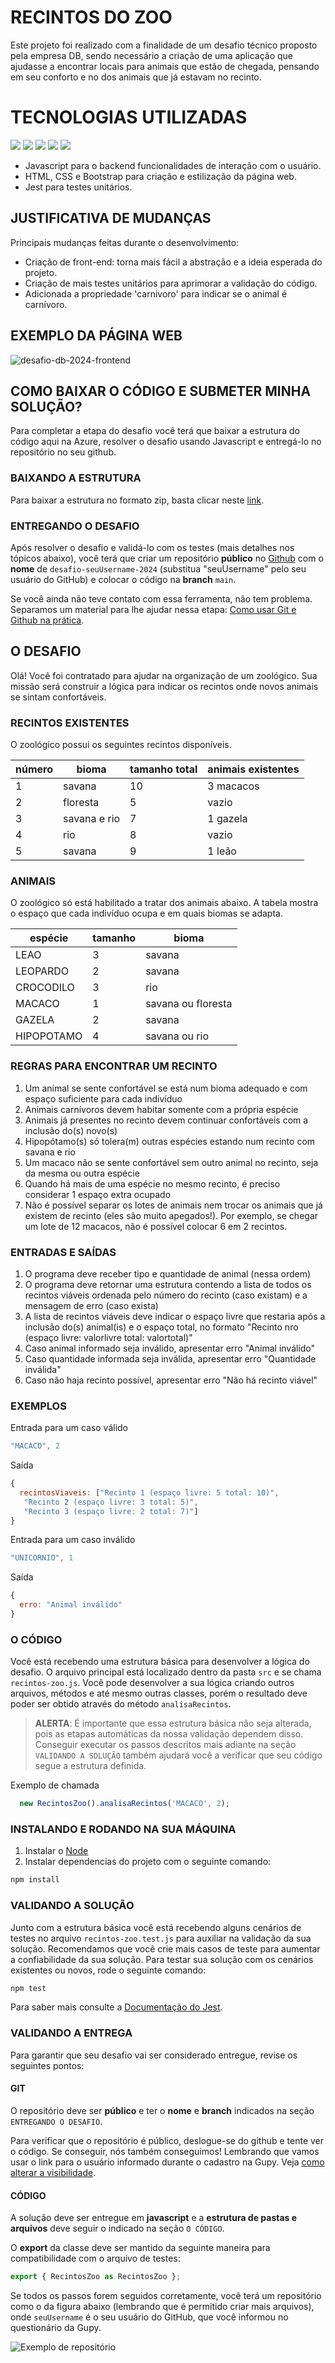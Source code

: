 # RECINTOS DO ZOO
Este projeto foi realizado com a finalidade de um desafio técnico proposto pela empresa DB, sendo necessário a criação de uma aplicação que ajudasse a encontrar locais para animais que estão de chegada, pensando em seu conforto e no dos animais que já estavam no recinto.
# TECNOLOGIAS UTILIZADAS
<img src="https://img.shields.io/badge/JavaScript-323330?style=for-the-badge&logo=javascript&logoColor=F7DF1E" /> <img src="https://img.shields.io/badge/HTML5-E34F26?style=for-the-badge&logo=html5&logoColor=white" /> <img src="https://img.shields.io/badge/CSS3-1572B6?style=for-the-badge&logo=css3&logoColor=white" /> <img src="https://img.shields.io/badge/Bootstrap-563D7C?style=for-the-badge&logo=bootstrap&logoColor=white" /> <img src="https://img.shields.io/badge/Jest-C21325?style=for-the-badge&logo=jest&logoColor=white"/>
- Javascript para o backend funcionalidades de interação com o usuário.
- HTML, CSS e Bootstrap para criação e estilização da página web.
- Jest para testes unitários.

## JUSTIFICATIVA DE MUDANÇAS
Principais mudanças feitas durante o desenvolvimento:
- Criação de front-end: torna mais fácil a abstração e a ideia esperada do projeto.
- Criação de mais testes unitários para aprimorar a validação do código.
- Adicionada a propriedade 'carnivoro' para indicar se o animal é carnívoro.

## EXEMPLO DA PÁGINA WEB
![desafio-db-2024-frontend](https://github.com/user-attachments/assets/6af1b97b-febd-472c-8be5-a9b5df32b4d9)


## COMO BAIXAR O CÓDIGO E SUBMETER MINHA SOLUÇÃO?
Para completar a etapa do desafio você terá que baixar a estrutura do código aqui na Azure, resolver o desafio usando Javascript e entregá-lo no repositório no seu github.

### BAIXANDO A ESTRUTURA
Para baixar a estrutura no formato zip, basta clicar neste [link](https://dev.azure.com/db-tecnologia/99dbf7ce-dadd-40d3-b827-e1648cb6a262/_apis/git/repositories/877e7dfb-78ea-465e-bd88-9dbf83120933/items?path=/&versionDescriptor%5BversionOptions%5D=0&versionDescriptor%5BversionType%5D=0&versionDescriptor%5Bversion%5D=main&resolveLfs=true&%24format=zip&api-version=5.0&download=true).

### ENTREGANDO O DESAFIO
Após resolver o desafio e validá-lo com os testes (mais detalhes nos tópicos abaixo), você terá que criar um repositório **público** no [Github](https://github.com/) com o **nome** de `desafio-seuUsername-2024` (substitua "seuUsername" pelo seu usuário do GitHub) e colocar o código na **branch** `main`.

Se você ainda não teve contato com essa ferramenta, não tem problema. Separamos um material para lhe ajudar nessa etapa: [Como usar Git e Github na prática](https://www.youtube.com/watch?v=UBAX-13g8OM).

## O DESAFIO
Olá! Você foi contratado para ajudar na organização de um zoológico.
Sua missão será construir a lógica para indicar os recintos onde novos animais se sintam confortáveis.

### RECINTOS EXISTENTES

 O zoológico possui os seguintes recintos disponíveis.

  | número    | bioma             | tamanho total |  animais existentes |
  |-----------|-------------------|---------------|---------------------|
  | 1         | savana            |   10          |   3 macacos         |
  | 2         | floresta          |    5          |   vazio             |
  | 3         | savana e rio      |    7          |  1 gazela           |
  | 4         | rio               |    8          |   vazio             |
  | 5         | savana            |    9          |  1 leão             |

### ANIMAIS

 O zoológico só está habilitado a tratar dos animais abaixo.
 A tabela mostra o espaço que cada indivíduo ocupa e em quais biomas se adapta.

  | espécie    | tamanho | bioma                |
  |------------|---------|----------------------|
  | LEAO       |   3     |  savana              |
  | LEOPARDO   |   2     |  savana              |
  | CROCODILO  |   3     |  rio                 |
  | MACACO     |   1     |  savana ou floresta  |
  | GAZELA     |   2     |  savana              |
  | HIPOPOTAMO |   4     |  savana ou rio       |

### REGRAS PARA ENCONTRAR UM RECINTO

1) Um animal se sente confortável se está num bioma adequado e com espaço suficiente para cada indivíduo
2) Animais carnívoros devem habitar somente com a própria espécie
3) Animais já presentes no recinto devem continuar confortáveis com a inclusão do(s) novo(s)
4) Hipopótamo(s) só tolera(m) outras espécies estando num recinto com savana e rio
5) Um macaco não se sente confortável sem outro animal no recinto, seja da mesma ou outra espécie
6) Quando há mais de uma espécie no mesmo recinto, é preciso considerar 1 espaço extra ocupado
7) Não é possível separar os lotes de animais nem trocar os animais que já existem de recinto (eles são muito apegados!).
Por exemplo, se chegar um lote de 12 macacos, não é possível colocar 6 em 2 recintos.

### ENTRADAS E SAÍDAS

1) O programa deve receber tipo e quantidade de animal (nessa ordem)
2) O programa deve retornar uma estrutura contendo a lista de todos os recintos viáveis ordenada pelo número do recinto (caso existam) e a mensagem de erro (caso exista)
3) A lista de recintos viáveis deve indicar o espaço livre que restaria após a inclusão do(s) animal(is) e o espaço total, no formato "Recinto nro (espaço livre: valorlivre total: valortotal)"
4) Caso animal informado seja inválido, apresentar erro "Animal inválido"
5) Caso quantidade informada seja inválida, apresentar erro "Quantidade inválida"
6) Caso não haja recinto possível, apresentar erro "Não há recinto viável"

### EXEMPLOS

Entrada para um caso válido
```js
"MACACO", 2
```
Saída
```js
{
  recintosViaveis: ["Recinto 1 (espaço livre: 5 total: 10)", 
   "Recinto 2 (espaço livre: 3 total: 5)", 
   "Recinto 3 (espaço livre: 2 total: 7)"]
}
```

Entrada para um caso inválido
```js
"UNICORNIO", 1
```
Saída
```js
{
  erro: "Animal inválido"
}
```

### O CÓDIGO
Você está recebendo uma estrutura básica para desenvolver a lógica do desafio. O arquivo principal está localizado dentro da pasta `src` e se chama `recintos-zoo.js`. Você pode desenvolver a sua lógica criando outros arquivos, métodos e até mesmo outras classes, porém o resultado deve poder ser obtido através do método `analisaRecintos`.

> **ALERTA**:
> É importante que essa estrutura básica não seja alterada, pois as etapas automáticas da nossa validação dependem disso. Conseguir executar os passos descritos mais adiante na seção `VALIDANDO A SOLUÇÃO` também ajudará você a verificar que seu código segue a estrutura definida.

Exemplo de chamada
```js
  new RecintosZoo().analisaRecintos('MACACO', 2);
```

### INSTALANDO E RODANDO NA SUA MÁQUINA
1. Instalar o [Node](https://nodejs.org/en/)
2. Instalar dependencias do projeto com o seguinte comando:
```bash
npm install
```

### VALIDANDO A SOLUÇÃO
Junto com a estrutura básica você está recebendo alguns cenários de testes no arquivo `recintos-zoo.test.js` para auxiliar na validação da sua solução. Recomendamos que você crie mais casos de teste para aumentar a confiabilidade da sua solução.
Para testar sua solução com os cenários existentes ou novos, rode o seguinte comando:
```bash
npm test
```

Para saber mais consulte a [Documentação do Jest](https://jestjs.io/pt-BR/docs/getting-started).

### VALIDANDO A ENTREGA
Para garantir que seu desafio vai ser considerado entregue, revise os seguintes pontos:

#### GIT
O repositório deve ser **público** e ter o **nome** e **branch** indicados na seção `ENTREGANDO O DESAFIO`.

Para verificar que o repositório é público, deslogue-se do github e tente ver o código. Se conseguir, nós também conseguimos! Lembrando que vamos usar o link para o usuário informado durante o cadastro na Gupy. Veja [como alterar a visibilidade](https://docs.github.com/pt/repositories/managing-your-repositorys-settings-and-features/managing-repository-settings/setting-repository-visibility#changing-a-repositorys-visibility).

#### CÓDIGO
A solução deve ser entregue em **javascript** e a **estrutura de pastas e arquivos** deve seguir o indicado na seção `O CÓDIGO`.

O **export** da classe deve ser mantido da seguinte maneira para compatibilidade com o arquivo de testes:
```js
export { RecintosZoo as RecintosZoo };
```

Se todos os passos forem seguidos corretamente, você terá um repositório como o da figura abaixo (lembrando que é permitido criar mais arquivos), onde `seuUsername` é o seu usuário do GitHub, que você informou no questionário da Gupy.

![Exemplo de repositório](https://startdbstorage.blob.core.windows.net/filecontainer/imagem-estrutura.png)
